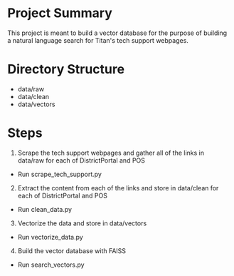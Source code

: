 # Project Summary
This project is meant to build a vector database for the purpose of building a natural language search for Titan's tech support webpages.

# Directory Structure
- data/raw
- data/clean
- data/vectors

# Steps
1. Scrape the tech support webpages and gather all of the links in data/raw for each of DistrictPortal and POS
- Run scrape_tech_support.py
2. Extract the content from each of the links and store in data/clean for each of DistrictPortal and POS
- Run clean_data.py
3. Vectorize the data and store in data/vectors
- Run vectorize_data.py
4. Build the vector database with FAISS
- Run search_vectors.py


